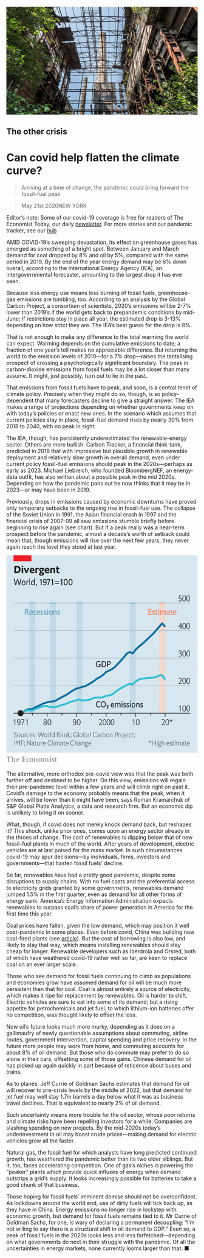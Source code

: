 ![](./images/20200523_FBP003_0.jpg)

## The other crisis

# Can covid help flatten the climate curve?

> Arriving at a time of change, the pandemic could bring forward the fossil-fuel peak

> May 21st 2020NEW YORK

Editor’s note: Some of our covid-19 coverage is free for readers of The Economist Today, our daily [newsletter](https://www.economist.com/https://my.economist.com/user#newsletter). For more stories and our pandemic tracker, see our [hub](https://www.economist.com//news/2020/03/11/the-economists-coverage-of-the-coronavirus)

AMID COVID-19’s sweeping devastation, its effect on greenhouse gases has emerged as something of a bright spot. Between January and March demand for coal dropped by 8% and oil by 5%, compared with the same period in 2019. By the end of the year energy demand may be 6% down overall, according to the International Energy Agency (IEA), an intergovernmental forecaster, amounting to the largest drop it has ever seen.

Because less energy use means less burning of fossil fuels, greenhouse-gas emissions are tumbling, too. According to an analysis by the Global Carbon Project, a consortium of scientists, 2020’s emissions will be 2-7% lower than 2019’s if the world gets back to prepandemic conditions by mid-June; if restrictions stay in place all year, the estimated drop is 3-13% depending on how strict they are. The IEA’s best guess for the drop is 8%.

That is not enough to make any difference to the total warming the world can expect. Warming depends on the cumulative emissions to date; a fraction of one year’s toll makes no appreciable difference. But returning the world to the emission levels of 2010—for a 7% drop—raises the tantalising prospect of crossing a psychologically significant boundary. The peak in carbon-dioxide emissions from fossil fuels may be a lot closer than many assume. It might, just possibly, turn out to lie in the past.

That emissions from fossil fuels have to peak, and soon, is a central tenet of climate policy. Precisely when they might do so, though, is so policy-dependent that many forecasters decline to give a straight answer. The IEA makes a range of projections depending on whether governments keep on with today’s policies or enact new ones. In the scenario which assumes that current policies stay in place, fossil-fuel demand rises by nearly 30% from 2018 to 2040, with no peak in sight.

The IEA, though, has persistently underestimated the renewable-energy sector. Others are more bullish. Carbon Tracker, a financial think-tank, predicted in 2018 that with impressive but plausible growth in renewable deployment and relatively slow growth in overall demand, even under current policy fossil-fuel emissions should peak in the 2020s—perhaps as early as 2023. Michael Liebreich, who founded BloombergNEF, an energy-data outfit, has also written about a possible peak in the mid 2020s. Depending on how the pandemic pans out he now thinks that it may be in 2023—or may have been in 2019.

Previously, drops in emissions caused by economic downturns have proved only temporary setbacks to the ongoing rise in fossil-fuel use. The collapse of the Soviet Union in 1991, the Asian financial crash in 1997 and the financial crisis of 2007-09 all saw emissions stumble briefly before beginning to rise again (see chart). But if a peak really was a near-term prospect before the pandemic, almost a decade’s worth of setback could mean that, though emissions will rise over the next few years, they never again reach the level they stood at last year.

![](./images/20200523_FBC672.png)

The alternative, more orthodox pre-covid view was that the peak was both further off and destined to be higher. On this view, emissions will regain their pre-pandemic level within a few years and will climb right on past it. Covid’s damage to the economy probably means that the peak, when it arrives, will be lower than it might have been, says Roman Kramarchuk of S&P Global Platts Analytics, a data and research firm. But an economic dip is unlikely to bring it on sooner.

What, though, if covid does not merely knock demand back, but reshapes it? This shock, unlike prior ones, comes upon an energy sector already in the throes of change. The cost of renewables is dipping below that of new fossil-fuel plants in much of the world. After years of development, electric vehicles are at last poised for the mass market. In such circumstances covid-19 may spur decisions—by individuals, firms, investors and governments—that hasten fossil fuels’ decline.

So far, renewables have had a pretty good pandemic, despite some disruptions to supply chains. With no fuel costs and the preferential access to electricity grids granted by some governments, renewables demand jumped 1.5% in the first quarter, even as demand for all other forms of energy sank. America’s Energy Information Administration expects renewables to surpass coal’s share of power generation in America for the first time this year.

Coal prices have fallen, given the low demand, which may position it well post-pandemic in some places. Even before covid, China was building new coal-fired plants (see [article](https://www.economist.com//china/2020/05/21/a-glut-of-new-coal-fired-power-stations-endangers-chinas-green-ambitions)). But the cost of borrowing is also low, and likely to stay that way, which means installing renewables should stay cheap for longer. Renewable developers such as Iberdrola and Orsted, both of which have weathered covid-19 rather well so far, are keen to replace coal on an ever larger scale.

Those who see demand for fossil fuels continuing to climb as populations and economies grow have assumed demand for oil will be much more persistent than that for coal. Coal is almost entirely a source of electricity, which makes it ripe for replacement by renewables. Oil is harder to shift. Electric vehicles are sure to eat into some of its demand; but a rising appetite for petrochemicals and jet fuel, to which lithium-ion batteries offer no competition, was thought likely to offset the loss.

Now oil’s future looks much more murky, depending as it does on a gallimaufry of newly questionable assumptions about commuting, airline routes, government intervention, capital spending and price recovery. In the future more people may work from home, and commuting accounts for about 8% of oil demand. But those who do commute may prefer to do so alone in their cars, offsetting some of those gains. Chinese demand for oil has picked up again quickly in part because of reticence about buses and trains.

As to planes, Jeff Currie of Goldman Sachs estimates that demand for oil will recover to pre-crisis levels by the middle of 2022, but that demand for jet fuel may well stay 1.7m barrels a day below what it was as business travel declines. That is equivalent to nearly 2% of oil demand.

Such uncertainty means more trouble for the oil sector, whose poor returns and climate risks have been repelling investors for a while. Companies are slashing spending on new projects. By the mid-2020s today’s underinvestment in oil may boost crude prices—making demand for electric vehicles grow all the faster.

Natural gas, the fossil fuel for which analysts have long predicted continued growth, has weathered the pandemic better than its two older siblings. But it, too, faces accelerating competition. One of gas’s niches is powering the “peaker” plants which provide quick influxes of energy when demand outstrips a grid’s supply. It looks increasingly possible for batteries to take a good chunk of that business.

Those hoping for fossil fuels’ imminent demise should not be overconfident. As lockdowns around the world end, use of dirty fuels will tick back up, as they have in China. Energy emissions no longer rise in lockstep with economic growth, but demand for fossil fuels remains tied to it. Mr Currie of Goldman Sachs, for one, is wary of declaring a permanent decoupling: “I’m not willing to say there is a structural shift in oil demand to GDP.” Even so, a peak of fossil fuels in the 2020s looks less and less farfetched—depending on what governments do next in their struggle with the pandemic. Of all the uncertainties in energy markets, none currently looms larger than that. ■